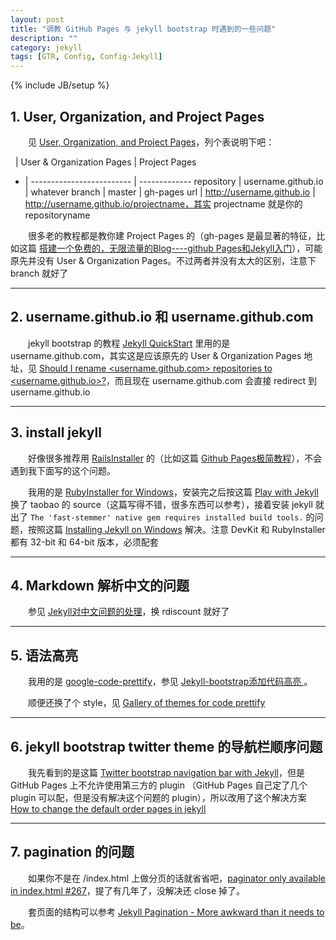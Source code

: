 ```yaml
---
layout: post
title: "调教 GitHub Pages 与 jekyll bootstrap 时遇到的一些问题"
description: ""
category: jekyll
tags: [GTR, Config, Config-Jekyll]
---
```

{% include JB/setup %}

## 1. User, Organization, and Project Pages

　　见 [User, Organization, and Project Pages](https://help.github.com/articles/user-organization-and-project-pages)，列个表说明下吧：

&nbsp;  | User & Organization Pages | Project Pages
- | ------------------------- | -------------
repository | username.github.io | whatever
branch | master | gh-pages
url | http://username.github.io | http://username.github.io/projectname，其实 projectname 就是你的 repositoryname

　　很多老的教程都是教你建 Project Pages 的（gh-pages 是最显著的特征，比如这篇 [搭建一个免费的，无限流量的Blog----github Pages和Jekyll入门](http://www.ruanyifeng.com/blog/2012/08/blogging_with_jekyll.html)），可能原先并没有 User & Organization Pages。不过两者并没有太大的区别，注意下 branch 就好了

---

## 2. username.github.io 和 username.github.com

　　jekyll bootstrap 的教程 [Jekyll QuickStart](http://jekyllbootstrap.com/usage/jekyll-quick-start.html) 里用的是 username.github.com，其实这是应该原先的 User & Organization Pages 地址，见 [Should I rename <username.github.com> repositories to <username.github.io>?](https://help.github.com/articles/should-i-rename-username-github-com-repositories-to-username-github-io)，而且现在 username.github.com 会直接 redirect 到 username.github.io

---

## 3. install jekyll

　　好像很多推荐用 [RailsInstaller](http://railsinstaller.org/en) 的（比如这篇 [Github Pages极简教程](http://yanping.me/cn/blog/2012/03/18/github-pages-step-by-step/)），不会遇到我下面写的这个问题。  

　　我用的是 [RubyInstaller for Windows](http://rubyinstaller.org/)，安装完之后按这篇 [Play with Jekyll ](http://blog.skydark.info/programming/2012/03/23/play-with-jekyll/) 换了 taobao 的 source（这篇写得不错，很多东西可以参考），接着安装 jekyll 就出了 `The 'fast-stemmer' native gem requires installed build tools.` 的问题，按照这篇 [Installing Jekyll on Windows](http://flatshaded.com/2013/05/installing-jekyll-on-windows/) 解决。注意 DevKit 和 RubyInstaller 都有 32-bit 和 64-bit 版本，必须配套

---

## 4. Markdown 解析中文的问题

　　参见 [Jekyll对中文问题的处理](http://nepshi.com/2012-10-08/chinese-characters-in-jekyll/)，换 rdiscount 就好了

---

## 5. 语法高亮

　　我用的是 [google-code-prettify](https://code.google.com/p/google-code-prettify/wiki/GettingStarted)，参见 [Jekyll-bootstrap添加代码高亮 ](http://jesusjzp.github.io/blog/2013/08/17/jekyll-bootstrap-code-highlighting/)。  

　　顺便还换了个 style，见 [Gallery of themes for code prettify](http://google-code-prettify.googlecode.com/svn/trunk/styles/index.html)

---

## 6. jekyll bootstrap twitter theme 的导航栏顺序问题

　　我先看到的是这篇 [Twitter bootstrap navigation bar with Jekyll](http://steve0hh.wordpress.com/2013/03/29/twitter-bootstrap-navigation-bar-with-jekyll/)，但是 GitHub Pages 上不允许使用第三方的 plugin （GitHub Pages 自己定了几个 plugin 可以配，但是没有解决这个问题的 plugin），所以改用了这个解决方案 [How to change the default order pages in jekyll](http://stackoverflow.com/a/16625558)

---

## 7. pagination 的问题

　　如果你不是在 /index.html 上做分页的话就省省吧，[paginator only available in index.html #267](https://github.com/jekyll/jekyll/issues/267)，提了有几年了，没解决还 close 掉了。

　　套页面的结构可以参考 [Jekyll Pagination - More awkward than it needs to be](http://patrick-mckinley.com/tech/jekyll-pagination.html)。  
